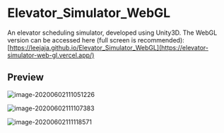 # Elevator_Simulator_WebGL
An elevator scheduling simulator, developed using Unity3D.
The WebGL version can be accessed here (full screen is recommended):[https://leejaja.github.io/Elevator_Simulator_WebGL](https://elevator-simulator-web-gl.vercel.app/)



## Preview

![image-20200602111051226](img1.png)

![image-20200602111107383](img2.png)

![image-20200602111118571](img3.png)
